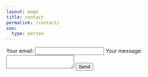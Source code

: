 ```yaml
---
layout: page
title: contact
permalink: /contact/
seo:
  type: person
---
```


<form
  action="https://formspree.io/f/mjvjzkqb"
  method="POST"
>
  <label>
    Your email:
    <input type="email" name="_replyto">
  </label>
  <label>
    Your message:
    <textarea name="message"></textarea>
  </label>
  <!-- your other form fields go here -->
  <button type="submit">Send</button>
</form>

